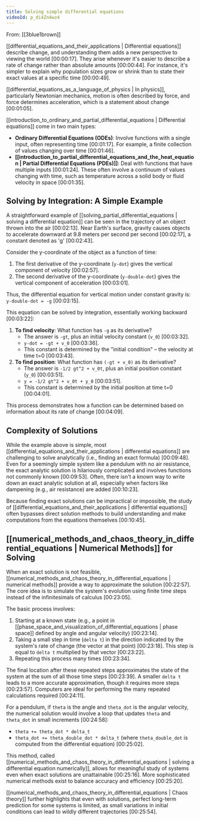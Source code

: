 ```yaml
---
title: Solving simple differential equations
videoId: p_di4Zn4wz4
---
```


From: [[3blue1brown]] <br/> 

[[differential_equations_and_their_applications | Differential equations]] describe change, and understanding them adds a new perspective to viewing the world <a class="yt-timestamp" data-t="00:00:17">[00:00:17]</a>. They arise whenever it's easier to describe a rate of change rather than absolute amounts <a class="yt-timestamp" data-t="00:00:44">[00:00:44]</a>. For instance, it's simpler to explain why population sizes grow or shrink than to state their exact values at a specific time <a class="yt-timestamp" data-t="00:00:49">[00:00:49]</a>.

[[differential_equations_as_a_language_of_physics | In physics]], particularly Newtonian mechanics, motion is often described by force, and force determines acceleration, which is a statement about change <a class="yt-timestamp" data-t="00:01:05">[00:01:05]</a>.

[[introduction_to_ordinary_and_partial_differential_equations | Differential equations]] come in two main types:
*   **Ordinary Differential Equations (ODEs)**: Involve functions with a single input, often representing time <a class="yt-timestamp" data-t="00:01:17">[00:01:17]</a>. For example, a finite collection of values changing over time <a class="yt-timestamp" data-t="00:01:46">[00:01:46]</a>.
*   **[[introduction_to_partial_differential_equations_and_the_heat_equation | Partial Differential Equations (PDEs)]]**: Deal with functions that have multiple inputs <a class="yt-timestamp" data-t="00:01:24">[00:01:24]</a>. These often involve a continuum of values changing with time, such as temperature across a solid body or fluid velocity in space <a class="yt-timestamp" data-t="00:01:35">[00:01:35]</a>.

## Solving by Integration: A Simple Example

A straightforward example of [[solving_partial_differential_equations | solving a differential equation]] can be seen in the trajectory of an object thrown into the air <a class="yt-timestamp" data-t="00:02:13">[00:02:13]</a>. Near Earth's surface, gravity causes objects to accelerate downward at 9.8 meters per second per second <a class="yt-timestamp" data-t="00:02:17">[00:02:17]</a>, a constant denoted as 'g' <a class="yt-timestamp" data-t="00:02:43">[00:02:43]</a>.

Consider the y-coordinate of the object as a function of time:
1.  The first derivative of the y-coordinate (`y-dot`) gives the vertical component of velocity <a class="yt-timestamp" data-t="00:02:57">[00:02:57]</a>.
2.  The second derivative of the y-coordinate (`y-double-dot`) gives the vertical component of acceleration <a class="yt-timestamp" data-t="00:03:01">[00:03:01]</a>.

Thus, the differential equation for vertical motion under constant gravity is:
`y-double-dot = -g` <a class="yt-timestamp" data-t="00:03:15">[00:03:15]</a>.

This equation can be solved by integration, essentially working backward <a class="yt-timestamp" data-t="00:03:22">[00:03:22]</a>:
1.  **To find velocity**: What function has `-g` as its derivative?
    *   The answer is `-gt`, plus an initial velocity constant (`v_0`) <a class="yt-timestamp" data-t="00:03:32">[00:03:32]</a>.
    *   `y-dot = -gt + v_0` <a class="yt-timestamp" data-t="00:03:36">[00:03:36]</a>.
    *   This constant is determined by the "initial condition" – the velocity at time t=0 <a class="yt-timestamp" data-t="00:03:43">[00:03:43]</a>.
2.  **To find position**: What function has `(-gt + v_0)` as its derivative?
    *   The answer is `-1/2 gt^2 + v_0t`, plus an initial position constant (`y_0`) <a class="yt-timestamp" data-t="00:03:51">[00:03:51]</a>.
    *   `y = -1/2 gt^2 + v_0t + y_0` <a class="yt-timestamp" data-t="00:03:51">[00:03:51]</a>.
    *   This constant is determined by the initial position at time t=0 <a class="yt-timestamp" data-t="00:04:01">[00:04:01]</a>.

This process demonstrates how a function can be determined based on information about its rate of change <a class="yt-timestamp" data-t="00:04:09">[00:04:09]</a>.

## Complexity of Solutions

While the example above is simple, most [[differential_equations_and_their_applications | differential equations]] are challenging to solve analytically (i.e., finding an exact formula) <a class="yt-timestamp" data-t="00:09:48">[00:09:48]</a>. Even for a seemingly simple system like a pendulum with no air resistance, the exact analytic solution is hilariously complicated and involves functions not commonly known <a class="yt-timestamp" data-t="00:09:53">[00:09:53]</a>. Often, there isn't a known way to write down an exact analytic solution at all, especially when factors like dampening (e.g., air resistance) are added <a class="yt-timestamp" data-t="00:10:23">[00:10:23]</a>.

Because finding exact solutions can be impractical or impossible, the study of [[differential_equations_and_their_applications | differential equations]] often bypasses direct solution methods to build understanding and make computations from the equations themselves <a class="yt-timestamp" data-t="00:10:45">[00:10:45]</a>.

## [[numerical_methods_and_chaos_theory_in_differential_equations | Numerical Methods]] for Solving

When an exact solution is not feasible, [[numerical_methods_and_chaos_theory_in_differential_equations | numerical methods]] provide a way to approximate the solution <a class="yt-timestamp" data-t="00:22:57">[00:22:57]</a>. The core idea is to simulate the system's evolution using finite time steps instead of the infinitesimals of calculus <a class="yt-timestamp" data-t="00:23:05">[00:23:05]</a>.

The basic process involves:
1.  Starting at a known state (e.g., a point in [[phase_space_and_visualization_of_differential_equations | phase space]] defined by angle and angular velocity) <a class="yt-timestamp" data-t="00:23:14">[00:23:14]</a>.
2.  Taking a small step in time (`delta t`) in the direction indicated by the system's rate of change (the vector at that point) <a class="yt-timestamp" data-t="00:23:18">[00:23:18]</a>. This step is equal to `delta t` multiplied by that vector <a class="yt-timestamp" data-t="00:23:22">[00:23:22]</a>.
3.  Repeating this process many times <a class="yt-timestamp" data-t="00:23:34">[00:23:34]</a>.

The final location after these repeated steps approximates the state of the system at the sum of all those time steps <a class="yt-timestamp" data-t="00:23:39">[00:23:39]</a>. A smaller `delta t` leads to a more accurate approximation, though it requires more steps <a class="yt-timestamp" data-t="00:23:57">[00:23:57]</a>. Computers are ideal for performing the many repeated calculations required <a class="yt-timestamp" data-t="00:24:11">[00:24:11]</a>.

For a pendulum, if `theta` is the angle and `theta_dot` is the angular velocity, the numerical solution would involve a loop that updates `theta` and `theta_dot` in small increments <a class="yt-timestamp" data-t="00:24:58">[00:24:58]</a>:
*   `theta += theta_dot * delta_t`
*   `theta_dot += theta_double_dot * delta_t` (where `theta_double_dot` is computed from the differential equation) <a class="yt-timestamp" data-t="00:25:02">[00:25:02]</a>.

This method, called [[numerical_methods_and_chaos_theory_in_differential_equations | solving a differential equation numerically]], allows for meaningful study of systems even when exact solutions are unattainable <a class="yt-timestamp" data-t="00:25:16">[00:25:16]</a>. More sophisticated numerical methods exist to balance accuracy and efficiency <a class="yt-timestamp" data-t="00:25:20">[00:25:20]</a>.

[[numerical_methods_and_chaos_theory_in_differential_equations | Chaos theory]] further highlights that even with solutions, perfect long-term prediction for some systems is limited, as small variations in initial conditions can lead to wildly different trajectories <a class="yt-timestamp" data-t="00:25:54">[00:25:54]</a>.